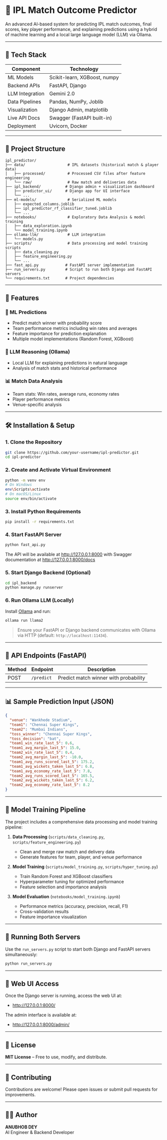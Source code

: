 # 🏏 IPL Match Outcome Predictor

An advanced AI-based system for predicting IPL match outcomes, final scores, key player performance, and explaining predictions using a hybrid of machine learning and a local large language model (LLM) via Ollama.

---

## 🔧 Tech Stack

| Component        | Technology                         |
|------------------|-------------------------------------|
| ML Models        | Scikit-learn, XGBoost, numpy              |
| Backend APIs     | FastAPI, Django                    |
| LLM Integration  | Gemini 2.0     |
| Data Pipelines   | Pandas, NumPy, Joblib              |
| Visualization    | Django Admin, matplotlib                      |
| Live API Docs    | Swagger (FastAPI built-in)         |
| Deployment       | Uvicorn, Docker                           |

---

## 📁 Project Structure

```
ipl_predictor/
├── data/                   # IPL datasets (historical match & player data)
│   ├── processed/          # Processed CSV files after feature engineering
│   └── raw/                # Raw match and deliveries data
├── ipl_backend/           # Django admin + visualization dashboard
│   ├── predictor_ui/      # Django app for UI interface
│   └── ...
├── ml-models/              # Serialized ML models
│   ├── expected_columns.joblib
│   ├── ipl_predictor_rf_classifier_tuned.joblib
│   └── ...
├── notebooks/              # Exploratory Data Analysis & model training
│   ├── data_exploration.ipynb
│   └── model_training.ipynb
├── ollama-llm/             # LLM integration
│   └── models.py
├── scripts/                # Data processing and model training scripts
│   ├── data_cleaning.py
│   ├── feature_engineering.py
│   └── ...
├── fast_api.py            # FastAPI server implementation
├── run_servers.py         # Script to run both Django and FastAPI servers
└── requirements.txt       # Project dependencies
```

---

## 🚀 Features

### 🧠 ML Predictions

- Predict match winner with probability score
- Team performance metrics including win rates and averages
- Feature importance for prediction explanation
- Multiple model implementations (Random Forest, XGBoost)

### 💬 LLM Reasoning (Ollama)

- Local LLM for explaining predictions in natural language
- Analysis of match stats and historical performance

### 📊 Match Data Analysis

- Team stats: Win rates, average runs, economy rates
- Player performance metrics
- Venue-specific analysis

---

## 🛠️ Installation & Setup

### 1. Clone the Repository

```bash
git clone https://github.com/your-username/ipl-predictor.git
cd ipl-predictor
```

### 2. Create and Activate Virtual Environment

```bash
python -m venv env
# On Windows
env\Scripts\activate
# On macOS/Linux
source env/bin/activate
```

### 3. Install Python Requirements

```bash
pip install -r requirements.txt
```

### 4. Start FastAPI Server

```bash
python fast_api.py
```

The API will be available at http://127.0.0.1:8000 with Swagger documentation at http://127.0.0.1:8000/docs

### 5. Start Django Backend (Optional)

```bash
cd ipl_backend
python manage.py runserver
```

### 6. Run Ollama LLM (Locally)

Install [Ollama](https://ollama.com/) and run:

```bash
ollama run llama2
```

> Ensure your FastAPI or Django backend communicates with Ollama via HTTP (default: `http://localhost:11434`).

---

## 🔗 API Endpoints (FastAPI)

| Method | Endpoint     | Description                      |
|--------|-------------|----------------------------------|
| POST   | `/predict`  | Predict match winner with probability |

---

## 📊 Sample Prediction Input (JSON)

```json
{
  "venue": "Wankhede Stadium",
  "team1": "Chennai Super Kings",
  "team2": "Mumbai Indians",
  "toss_winner": "Chennai Super Kings",
  "toss_decision": "bat",
  "team1_win_rate_last_5": 0.6,
  "team1_avg_margin_last_5": 15.0,
  "team2_win_rate_last_5": 0.4,
  "team2_avg_margin_last_5": -10.0,
  "team1_avg_runs_scored_last_5": 175.2,
  "team1_avg_wickets_taken_last_5": 6.8,
  "team1_avg_economy_rate_last_5": 7.8,
  "team2_avg_runs_scored_last_5": 165.5,
  "team2_avg_wickets_taken_last_5": 6.2,
  "team2_avg_economy_rate_last_5": 8.2
}
```

---

## 🧠 Model Training Pipeline

The project includes a comprehensive data processing and model training pipeline:

1. **Data Processing** (`scripts/data_cleaning.py`, `scripts/feature_engineering.py`)
   - Clean and merge raw match and delivery data
   - Generate features for team, player, and venue performance

2. **Model Training** (`scripts/model_training.py`, `scripts/hyper_tuning.py`)
   - Train Random Forest and XGBoost classifiers
   - Hyperparameter tuning for optimized performance
   - Feature selection and importance analysis

3. **Model Evaluation** (`notebooks/model_training.ipynb`)
   - Performance metrics (accuracy, precision, recall, F1)
   - Cross-validation results
   - Feature importance visualization

---

## 🔄 Running Both Servers

Use the `run_servers.py` script to start both Django and FastAPI servers simultaneously:

```bash
python run_servers.py
```

---

## 📱 Web UI Access

Once the Django server is running, access the web UI at:
- http://127.0.0.1:8000/

The admin interface is available at:
- http://127.0.0.1:8000/admin/

---

## 📜 License

**MIT License** – Free to use, modify, and distribute.

---

## 🙌 Contributing

Contributions are welcome! Please open issues or submit pull requests for improvements.

---

## 👨‍💻 Author

**ANUBHOB DEY**  
AI Engineer & Backend Developer
